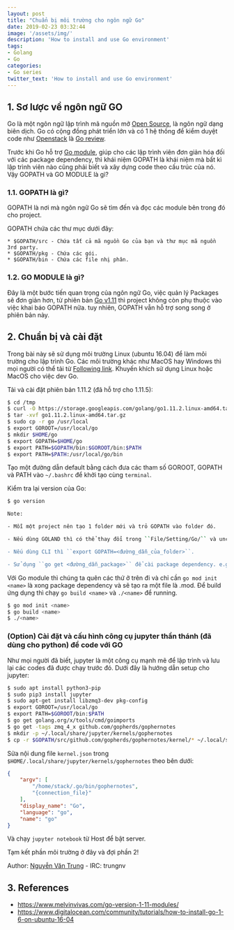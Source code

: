 ```yaml
---
layout: post
title: "Chuẩn bị môi trường cho ngôn ngữ Go"
date: 2019-02-23 03:32:44
image: '/assets/img/'
description: 'How to install and use Go environment'
tags:
- Golang
- Go
categories:
- Go series
twitter_text: 'How to install and use Go environment'
---
```


## 1. Sơ lược về ngôn ngữ GO

Go là một ngôn ngữ lập trình mã nguồn mở [Open Source](https://github.com/golang/go), là ngôn ngữ dạng biên dịch. Go có cộng đồng phát triển lớn và có 1 hệ thống để kiểm duyệt code như [Openstack](https://review.openstack.org) là [Go review](https://go-review.googlesource.com/q/status:open).

Trước khi Go hỗ trợ [Go module](https://github.com/golang/go/wiki/Modules), giúp cho các lập trình viên đơn giản hóa đối với các package dependency, thì khái niệm GOPATH là khái niệm mà bất kì lập trình viên nào cũng phải biết và xây dựng code theo cấu trúc của nó. Vậy GOPATH và GO MODULE là gì?

### 1.1. GOPATH là gì?

GOPATH là nơi mà ngôn ngữ Go sẽ tìm đến và đọc các module bên trong đó cho project.

GOPATH chứa các thư mục dưới đây:
```
* $GOPATH/src - Chứa tất cả mã nguồn Go của bạn và thư mục mã nguồn 3rd party.
* $GOPATH/pkg - Chứa các gói.
* $GOPATH/bin - Chứa các file nhị phân.
```

### 1.2. GO MODULE là gì?

Đây là một bước tiến quan trọng của ngôn ngữ Go, việc quản lý Packages sẽ đơn giản hơn, từ phiên bản [Go v1.11](https://golang.org/doc/go1.11) thì project không còn phụ thuộc vào việc khai báo GOPATH nữa. tuy nhiên, GOPATH vẫn hỗ trợ song song ở phiên bản này.

## 2. Chuẩn bị và cài đặt

Trong bài này sẽ sử dụng môi trường Linux (ubuntu 16.04) để làm môi trường cho lập trình Go. Các môi trường khác như MacOS hay Windows thì mọi người có thể tải từ [Following link](https://golang.org/dl/). Khuyến khích sử dụng Linux hoặc MacOS cho việc dev Go.

Tải và cài đặt phiên bản 1.11.2 (đã hỗ trợ cho 1.11.5):
```bash
$ cd /tmp
$ curl -O https://storage.googleapis.com/golang/go1.11.2.linux-amd64.tar.gz
$ tar -xvf go1.11.2.linux-amd64.tar.gz
$ sudo cp -r go /usr/local
$ export GOROOT=/usr/local/go
$ mkdir $HOME/go
$ export GOPATH=$HOME/go
$ export PATH=$GOPATH/bin:$GOROOT/bin:$PATH
$ export PATH=$PATH:/usr/local/go/bin
```
Tạo một đường dẫn default bằng cách đưa các tham số GOROOT, GOPATH và PATH vào ``~/.bashrc`` để khởi tạo cùng ``terminal``.

Kiểm tra lại version của Go:
```bash
$ go version
```

```bash
Note: 

- Mỗi một project nên tạo 1 folder mới và trỏ GOPATH vào folder đó.  

- Nếu dùng GOLAND thì có thể thay đổi trong ``File/Setting/Go/`` và uncheck ``Use GOPATH that's defined in system environment``.  

- Nếu dùng CLI thì ``export GOPATH=<đường_dẫn_của_folder>``.  

- Sử dụng ``go get <đường_dẫn_package>`` để cài package dependency. e.g: `go get -t golang.org/x/oauth2/...`  
```

Với Go module thì chúng ta quên các thứ ở trên đi và chỉ cần ``go mod init <name>`` là xong package dependency và sẽ tạo ra một file là <name>.mod. Để build ứng dụng thì chạy ``go build <name>`` và ``./<name>`` để running.
```sh
$ go mod init <name>
$ go build <name>
$ ./<name>
```

### (Option) Cài đặt và cấu hình công cụ jupyter thần thánh (đã dùng cho python) để code với GO

Như mọi người đã biết, jupyter là một công cụ mạnh mẽ để lập trình và lưu lại các codes đã được chạy trước đó. Dưới đây là hướng dẫn setup cho jupyter:

```bash
$ sudo apt install python3-pip
$ sudo pip3 install jupyter
$ sudo apt-get install libzmq3-dev pkg-config
$ export GOROOT=/usr/local/go
$ export PATH=$GOROOT/bin:$PATH
$ go get golang.org/x/tools/cmd/goimports
$ go get -tags zmq_4_x github.com/gopherds/gophernotes
$ mkdir -p ~/.local/share/jupyter/kernels/gophernotes
$ cp -r $GOPATH/src/github.com/gopherds/gophernotes/kernel/* ~/.local/share/jupyter/kernels/gophernotes
```

Sửa nội dung file `kernel.json` trong `$HOME/.local/share/jupyter/kernels/gophernotes` theo bên dưới:
```json
{
	"argv": [
		"/home/stack/.go/bin/gophernotes",
		"{connection_file}"
	],
	"display_name": "Go",
	"language": "go",
	"name": "go"
}
```

Và chạy ``jupyter notebook`` từ Host để bật server.

Tạm kết phần môi trường ở đây và đợi phần 2!


Author: [Nguyễn Văn Trung](https://github.com/trungnvfet) - IRC: trungnv

## 3. References
* https://www.melvinvivas.com/go-version-1-11-modules/
* https://www.digitalocean.com/community/tutorials/how-to-install-go-1-6-on-ubuntu-16-04
